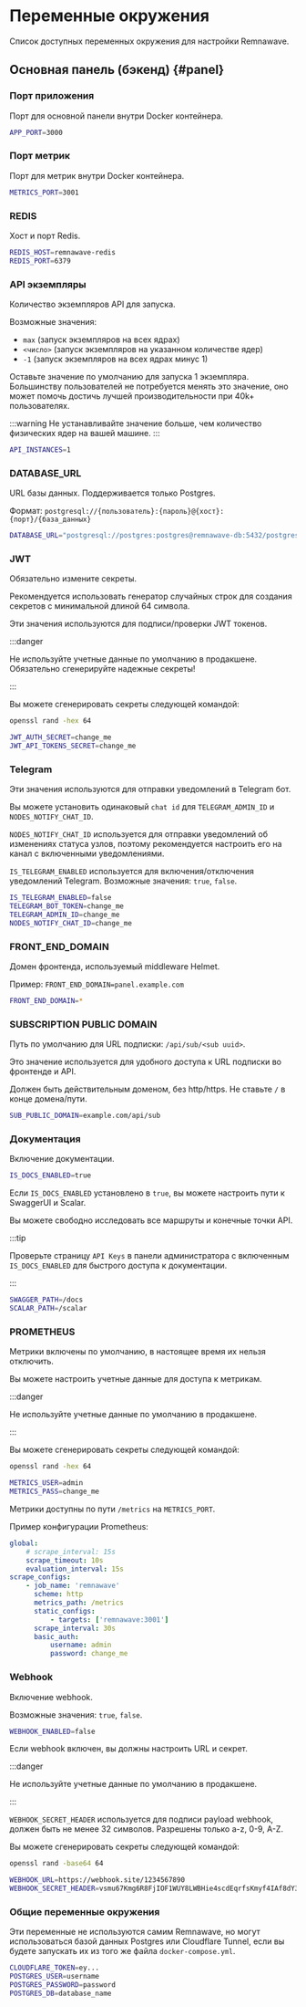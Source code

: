 # Переменные окружения
Список доступных переменных окружения для настройки Remnawave.

## Основная панель (бэкенд) {#panel}

### Порт приложения

Порт для основной панели внутри Docker контейнера.

```bash
APP_PORT=3000
```

### Порт метрик

Порт для метрик внутри Docker контейнера.

```bash
METRICS_PORT=3001
```

### REDIS

Хост и порт Redis.

```bash
REDIS_HOST=remnawave-redis
REDIS_PORT=6379
```

### API экземпляры

Количество экземпляров API для запуска.

Возможные значения:

- `max` (запуск экземпляров на всех ядрах)
- `<число>` (запуск экземпляров на указанном количестве ядер)
- `-1` (запуск экземпляров на всех ядрах минус 1)

Оставьте значение по умолчанию для запуска 1 экземпляра. \
Большинству пользователей не потребуется менять это значение, оно может помочь достичь лучшей производительности при 40k+ пользователях.

:::warning
Не устанавливайте значение больше, чем количество физических ядер на вашей машине.
:::

```bash
API_INSTANCES=1
```

### DATABASE_URL

URL базы данных. Поддерживается только Postgres.

Формат: `postgresql://{пользователь}:{пароль}@{хост}:{порт}/{база_данных}`

```bash
DATABASE_URL="postgresql://postgres:postgres@remnawave-db:5432/postgres"
```

### JWT

Обязательно измените секреты.

Рекомендуется использовать генератор случайных строк для создания секретов с минимальной длиной 64 символа.

Эти значения используются для подписи/проверки JWT токенов.

:::danger

Не используйте учетные данные по умолчанию в продакшене.
Обязательно сгенерируйте надежные секреты!

:::

Вы можете сгенерировать секреты следующей командой:

```bash
openssl rand -hex 64
```

```bash
JWT_AUTH_SECRET=change_me
JWT_API_TOKENS_SECRET=change_me
```

### Telegram

Эти значения используются для отправки уведомлений в Telegram бот.

Вы можете установить одинаковый `chat id` для `TELEGRAM_ADMIN_ID` и `NODES_NOTIFY_CHAT_ID`.

`NODES_NOTIFY_CHAT_ID` используется для отправки уведомлений об изменениях статуса узлов, поэтому рекомендуется настроить его на канал с включенными уведомлениями.

`IS_TELEGRAM_ENABLED` используется для включения/отключения уведомлений Telegram. Возможные значения: `true`, `false`.

```bash
IS_TELEGRAM_ENABLED=false
TELEGRAM_BOT_TOKEN=change_me
TELEGRAM_ADMIN_ID=change_me
NODES_NOTIFY_CHAT_ID=change_me
```

### FRONT_END_DOMAIN

Домен фронтенда, используемый middleware Helmet.

Пример: `FRONT_END_DOMAIN=panel.example.com`

```bash
FRONT_END_DOMAIN=*
```

### SUBSCRIPTION PUBLIC DOMAIN

Путь по умолчанию для URL подписки: `/api/sub/<sub uuid>`.

Это значение используется для удобного доступа к URL подписки во фронтенде и API.

Должен быть действительным доменом, без http/https. Не ставьте `/` в конце домена/пути.

```bash
SUB_PUBLIC_DOMAIN=example.com/api/sub
```

### Документация

Включение документации.

```bash
IS_DOCS_ENABLED=true
```

Если `IS_DOCS_ENABLED` установлено в `true`, вы можете настроить пути к SwaggerUI и Scalar.

Вы можете свободно исследовать все маршруты и конечные точки API.

:::tip

Проверьте страницу `API Keys` в панели администратора с включенным `IS_DOCS_ENABLED` для быстрого доступа к документации.

:::

```bash
SWAGGER_PATH=/docs
SCALAR_PATH=/scalar
```

### PROMETHEUS

Метрики включены по умолчанию, в настоящее время их нельзя отключить.

Вы можете настроить учетные данные для доступа к метрикам.

:::danger

Не используйте учетные данные по умолчанию в продакшене.

:::

Вы можете сгенерировать секреты следующей командой:

```bash
openssl rand -hex 64
```

```bash
METRICS_USER=admin
METRICS_PASS=change_me
```

Метрики доступны по пути `/metrics` на `METRICS_PORT`.

Пример конфигурации Prometheus:

```yaml
global:
    # scrape_interval: 15s
    scrape_timeout: 10s
    evaluation_interval: 15s
scrape_configs:
    - job_name: 'remnawave'
      scheme: http
      metrics_path: /metrics
      static_configs:
          - targets: ['remnawave:3001']
      scrape_interval: 30s
      basic_auth:
          username: admin
          password: change_me
```

### Webhook

Включение webhook.

Возможные значения: `true`, `false`.

```bash
WEBHOOK_ENABLED=false
```

Если webhook включен, вы должны настроить URL и секрет.

:::danger

Не используйте учетные данные по умолчанию в продакшене.

:::

`WEBHOOK_SECRET_HEADER` используется для подписи payload webhook, должен быть не менее 32 символов. Разрешены только a-z, 0-9, A-Z.

Вы можете сгенерировать секреты следующей командой:

```bash
openssl rand -base64 64
```

```bash
WEBHOOK_URL=https://webhook.site/1234567890
WEBHOOK_SECRET_HEADER=vsmu67Kmg6R8FjIOF1WUY8LWBHie4scdEqrfsKmyf4IAf8dY3nFS0wwYHkhh6ZvQ
```

### Общие переменные окружения

Эти переменные не используются самим Remnawave, но могут использоваться базой данных Postgres или Cloudflare Tunnel, если вы будете запускать их из того же файла `docker-compose.yml`.

```bash
CLOUDFLARE_TOKEN=ey...
POSTGRES_USER=username
POSTGRES_PASSWORD=password
POSTGRES_DB=database_name
``` 